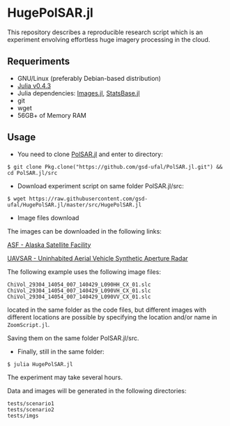 # HugePolSAR.jl

This repository describes a reproducible research script which is an experiment envolving effortless huge imagery processing in the cloud.

## Requeriments

* GNU/Linux (preferably Debian-based distribution)
* [Julia v0.4.3](http://julialang.org/downloads/)
* Julia dependencies: [Images.jl](https://github.com/timholy/Images.jl), [StatsBase.jl](https://github.com/JuliaStats/StatsBase.jl)
* git
* wget
* 56GB+ of Memory RAM

## Usage

* You need to clone [PolSAR.jl](https://github.com/gsd-ufal/PolSAR.jl.git) and enter to directory:

```
$ git clone Pkg.clone("https://github.com/gsd-ufal/PolSAR.jl.git") && cd PolSAR.jl/src
```

* Download experiment script on same folder PolSAR.jl/src:

```
$ wget https://raw.githubusercontent.com/gsd-ufal/HugePolSAR.jl/master/src/HugePolSAR.jl
```

* Image files download

The images can be downloaded in the following links:

[ASF - Alaska Satellite Facility](https://vertex.daac.asf.alaska.edu/#)

[UAVSAR - Uninhabited Aerial Vehicle Synthetic Aperture Radar](http://uavsar.jpl.nasa.gov/cgi-bin/download.pl)

The following example uses the following image files:

```
ChiVol_29304_14054_007_140429_L090HH_CX_01.slc
ChiVol_29304_14054_007_140429_L090VH_CX_01.slc
ChiVol_29304_14054_007_140429_L090VV_CX_01.slc
```
 
located in the same folder as the code files, but different images with different locations are possible by specifying the location and/or name in `ZoomScript.jl`.

Saving them  on the same folder PolSAR.jl/src. 

* Finally, still in the same folder:

```
$ julia HugePolSAR.jl
```

The experiment may take several hours.

Data and images will be generated in the following directories:

```
tests/scenario1
tests/scenario2
tests/imgs
```
